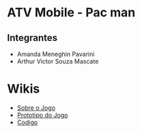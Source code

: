 # ATV Mobile - Pac man

## Integrantes

- Amanda Meneghin Pavarini
- Arthur Victor Souza Mascate

# Wikis

- <a href="https://https://github.com/Amanda-Meneghin/ATV-Mobile-Pac-mam/wiki/Sobre-o-jogo">Sobre o Jogo</a>
- <a href="https://https://github.com/Amanda-Meneghin/ATV-Mobile-Pac-mam/wiki/Prot%C3%B3tipo-do-Aplicativo">Prototipo do Jogo</a>
- <a href="https://github.com/Amanda-Meneghin/ATV-Mobile-Pac-mam/wiki/Codigo">Codigo</a>
